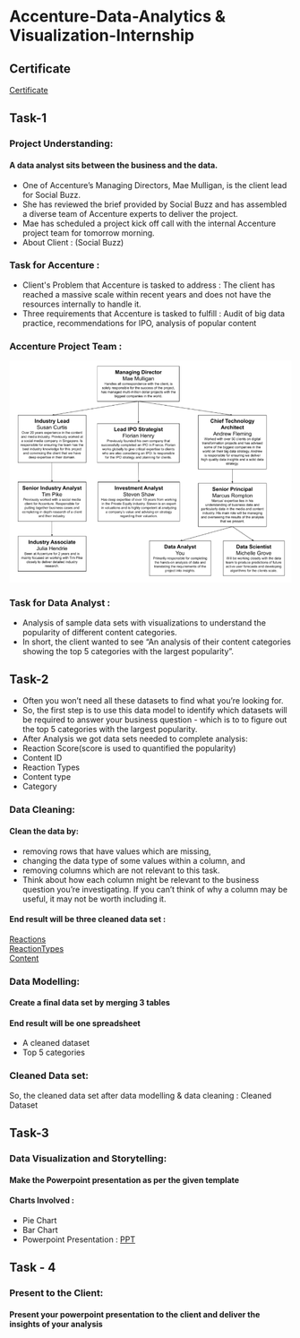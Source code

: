 # Accenture-Data-Analytics & Visualization-Internship
## Certificate
[Certificate](https://github.com/rohini-kadam98/Accenture-Data-Analytics-Visualization-Internship/blob/main/Accenture%20Virtual%20Internship%20Certificate.pdf)
## Task-1
### Project Understanding:
#### A data analyst sits between the business and the data.
* One of Accenture’s Managing Directors, Mae Mulligan, is the client lead for Social Buzz.                          
* She has reviewed the brief provided by Social Buzz and has assembled a diverse team of Accenture experts to deliver the project.                            
* Mae has scheduled a project kick off call with the internal Accenture project team for tomorrow morning.                                            
* About Client : (Social Buzz)                                  
### Task for Accenture :
* Client's Problem that Accenture is tasked to address : The client has reached a massive scale within recent years and does not have the resources internally to handle it.
* Three requirements that Accenture is tasked to fulfill : Audit of big data practice, recommendations for IPO, analysis of popular content
### Accenture Project Team :
![Project Team](https://github.com/rohini-kadam98/Accenture-Data-Analytics-Visualization-Internship/blob/main/Project%20Team.png)
### Task for Data Analyst :
* Analysis of sample data sets with visualizations to understand the popularity of different content categories.
* In short, the client wanted to see “An analysis of their content categories showing the top 5 categories with the largest popularity”.
## Task-2
* Often you won’t need all these datasets to find what you’re looking for.
* So, the first step is to use this data model to identify which datasets will be required to answer your business question - which is to to figure out the top 5 categories with the largest popularity.                  
* After Analysis we got data sets needed to complete analysis:
* Reaction Score(score is used to quantified the popularity)
* Content ID
* Reaction Types                
* Content type                            
* Category                                  
### Data Cleaning:
#### Clean the data by:
* removing rows that have values which are missing,
* changing the data type of some values within a column, and
* removing columns which are not relevant to this task.
* Think about how each column might be relevant to the business question you’re investigating. If you can’t think of why a column may be useful, it may not be worth including it.
#### End result will be three cleaned data set :
[Reactions](https://github.com/rohini-kadam98/Accenture-Data-Analytics-Visualization-Internship/blob/main/Reactions.csv)                   
[ReactionTypes](https://github.com/rohini-kadam98/Accenture-Data-Analytics-Visualization-Internship/blob/main/ReactionTypes.csv)                    
[Content](https://github.com/rohini-kadam98/Accenture-Data-Analytics-Visualization-Internship/blob/main/Content.csv)                 
### Data Modelling:
#### Create a final data set by merging 3 tables
#### End result will be one spreadsheet
* A cleaned dataset
* Top 5 categories
### Cleaned Data set:
So, the cleaned data set after data modelling & data cleaning : Cleaned Dataset
## Task-3
### Data Visualization and Storytelling:
#### Make the Powerpoint presentation as per the given template
#### Charts Involved :
* Pie Chart
* Bar Chart
* Powerpoint Presentation : [PPT](https://github.com/rohini-kadam98/Accenture-Data-Analytics-Visualization-Internship/blob/main/Power%20Point%20Presentation.pptx)
## Task - 4
### Present to the Client:
#### Present your powerpoint presentation to the client and deliver the insights of your analysis





